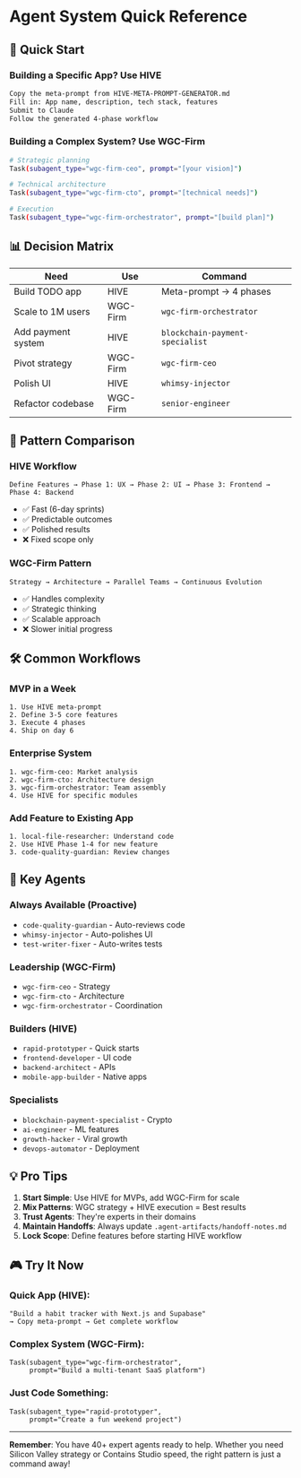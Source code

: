 # Agent System Quick Reference

## 🚀 Quick Start

### Building a Specific App? Use HIVE
```markdown
Copy the meta-prompt from HIVE-META-PROMPT-GENERATOR.md
Fill in: App name, description, tech stack, features
Submit to Claude
Follow the generated 4-phase workflow
```

### Building a Complex System? Use WGC-Firm
```bash
# Strategic planning
Task(subagent_type="wgc-firm-ceo", prompt="[your vision]")

# Technical architecture  
Task(subagent_type="wgc-firm-cto", prompt="[technical needs]")

# Execution
Task(subagent_type="wgc-firm-orchestrator", prompt="[build plan]")
```

## 📊 Decision Matrix

| Need | Use | Command |
|------|-----|---------|
| Build TODO app | HIVE | Meta-prompt → 4 phases |
| Scale to 1M users | WGC-Firm | `wgc-firm-orchestrator` |
| Add payment system | HIVE | `blockchain-payment-specialist` |
| Pivot strategy | WGC-Firm | `wgc-firm-ceo` |
| Polish UI | HIVE | `whimsy-injector` |
| Refactor codebase | WGC-Firm | `senior-engineer` |

## 🎯 Pattern Comparison

### HIVE Workflow
```
Define Features → Phase 1: UX → Phase 2: UI → Phase 3: Frontend → Phase 4: Backend
```
- ✅ Fast (6-day sprints)
- ✅ Predictable outcomes
- ✅ Polished results
- ❌ Fixed scope only

### WGC-Firm Pattern
```
Strategy → Architecture → Parallel Teams → Continuous Evolution
```
- ✅ Handles complexity
- ✅ Strategic thinking
- ✅ Scalable approach
- ❌ Slower initial progress

## 🛠️ Common Workflows

### MVP in a Week
```
1. Use HIVE meta-prompt
2. Define 3-5 core features
3. Execute 4 phases
4. Ship on day 6
```

### Enterprise System
```
1. wgc-firm-ceo: Market analysis
2. wgc-firm-cto: Architecture design
3. wgc-firm-orchestrator: Team assembly
4. Use HIVE for specific modules
```

### Add Feature to Existing App
```
1. local-file-researcher: Understand code
2. Use HIVE Phase 1-4 for new feature
3. code-quality-guardian: Review changes
```

## 🤖 Key Agents

### Always Available (Proactive)
- `code-quality-guardian` - Auto-reviews code
- `whimsy-injector` - Auto-polishes UI
- `test-writer-fixer` - Auto-writes tests

### Leadership (WGC-Firm)
- `wgc-firm-ceo` - Strategy
- `wgc-firm-cto` - Architecture
- `wgc-firm-orchestrator` - Coordination

### Builders (HIVE)
- `rapid-prototyper` - Quick starts
- `frontend-developer` - UI code
- `backend-architect` - APIs
- `mobile-app-builder` - Native apps

### Specialists
- `blockchain-payment-specialist` - Crypto
- `ai-engineer` - ML features
- `growth-hacker` - Viral growth
- `devops-automator` - Deployment

## 💡 Pro Tips

1. **Start Simple**: Use HIVE for MVPs, add WGC-Firm for scale
2. **Mix Patterns**: WGC strategy + HIVE execution = Best results
3. **Trust Agents**: They're experts in their domains
4. **Maintain Handoffs**: Always update `.agent-artifacts/handoff-notes.md`
5. **Lock Scope**: Define features before starting HIVE workflow

## 🎮 Try It Now

### Quick App (HIVE):
```
"Build a habit tracker with Next.js and Supabase"
→ Copy meta-prompt → Get complete workflow
```

### Complex System (WGC-Firm):
```
Task(subagent_type="wgc-firm-orchestrator",
     prompt="Build a multi-tenant SaaS platform")
```

### Just Code Something:
```
Task(subagent_type="rapid-prototyper",
     prompt="Create a fun weekend project")
```

---

**Remember**: You have 40+ expert agents ready to help. Whether you need Silicon Valley strategy or Contains Studio speed, the right pattern is just a command away!